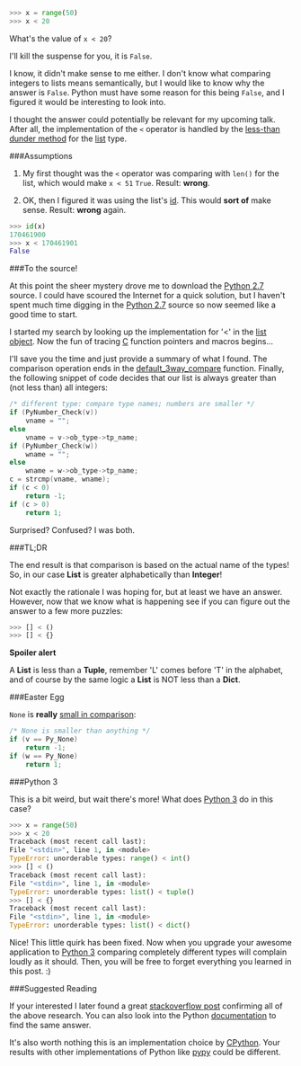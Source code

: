 ```python
>>> x = range(50)
>>> x < 20
```

What's the value of `x < 20`?

I'll kill the suspense for you, it is `False`.

I know, it didn't make sense to me either.  I don't know what comparing
integers to lists means semantically, but I would like to know why the answer
is `False`.  Python must have some reason for this being `False`, and I figured
it would be interesting to look into.

I thought the answer could potentially be relevant for my upcoming talk.  After
all, the implementation of the `<` operator is handled by the
[less-than dunder method](http://docs.python.org/reference/datamodel.html#object.__lt__)
for the [list](http://docs.python.org/library/types.html#types.ListType) type.

###Assumptions

1. My first thought was the `<` operator was comparing with `len()` for the
list, which would make `x < 51` `True`.  Result: **wrong**.

2. OK, then I figured it was using the list's
[id](http://docs.python.org/library/functions.html#id).  This would **sort of**
make sense.  Result: **wrong** again.

```python
>>> id(x)
170461900
>>> x < 170461901
False
```

###To the source!

At this point the sheer mystery drove me to download the
[Python 2.7](http://python.org/download/releases/2.7.3/) source.
I could have scoured the Internet for a quick solution, but I haven't spent
much time digging in the
[Python 2.7](http://python.org/download/releases/2.7.3/) source so now seemed
like a good time to start.

I started my search by looking up the implementation for '<' in the
[list object](http://hg.python.org/releasing/2.7.3/file/7bb96963d067/Objects/listobject.c#l991).
Now the fun of tracing
[C](http://en.wikipedia.org/wiki/C_(programming_language)) function pointers
and macros begins...

I'll save you the time and just provide a summary of what I found. The
comparison operation ends in the
[default_3way_compare](http://hg.python.org/releasing/2.7.3/file/7bb96963d067/Objects/object.c#l757)
function.  Finally, the following snippet of code decides that our list is
always greater than (not less than) all integers:

```c
/* different type: compare type names; numbers are smaller */
if (PyNumber_Check(v))
    vname = "";
else
    vname = v->ob_type->tp_name;
if (PyNumber_Check(w))
    wname = "";
else
    wname = w->ob_type->tp_name;
c = strcmp(vname, wname);
if (c < 0)
    return -1;
if (c > 0)
    return 1;
```

Surprised?  Confused?  I was both.  

###TL;DR

The end result is that comparison is based on the actual name of the types!
So, in our case **List** is greater alphabetically than **Integer**!

Not exactly the rationale I was hoping for, but at least we have an answer.
However, now that we know what is happening see if you can figure out the
answer to a few more puzzles:

```python
>>> [] < ()
>>> [] < {}
```

**Spoiler alert**

A **List** is less than a **Tuple**, remember 'L' comes before 'T' in the
alphabet, and of course by the same logic a **List** is NOT less than a
**Dict**.

###Easter Egg

`None` is **really**
[small in comparison](http://hg.python.org/releasing/2.7.3/file/7bb96963d067/Objects/object.c#l773):

```c
/* None is smaller than anything */
if (v == Py_None)
    return -1;
if (w == Py_None)
    return 1;
```

###Python 3

This is a bit weird, but wait there's more!  What does
[Python 3](http://www.python.org/getit/releases/3.0/) do in this case?

```python
>>> x = range(50)
>>> x < 20
Traceback (most recent call last):
File "<stdin>", line 1, in <module>
TypeError: unorderable types: range() < int()
>>> [] < ()
Traceback (most recent call last):
File "<stdin>", line 1, in <module>
TypeError: unorderable types: list() < tuple()
>>> [] < {}
Traceback (most recent call last):
File "<stdin>", line 1, in <module>
TypeError: unorderable types: list() < dict()
```

Nice!  This little quirk has been fixed.  Now when you upgrade your awesome
application to [Python 3](http://www.python.org/getit/releases/3.0/) comparing
completely different types will complain loudly as it should. Then, you will
be free to forget everything you learned in this post. :)

###Suggested Reading

If your interested I later found a great
[stackoverflow post](http://stackoverflow.com/questions/7167657/python-list-greater-than-number)
confirming all of the above research.  You can also look into the Python
[documentation](http://docs.python.org/library/stdtypes.html#comparisons) to
find the same answer.

It's also worth nothing this is an implementation choice by
[CPython](http://en.wikipedia.org/wiki/CPython).  Your results with other
implementations of Python like [pypy](http://pypy.org/) could be different.
